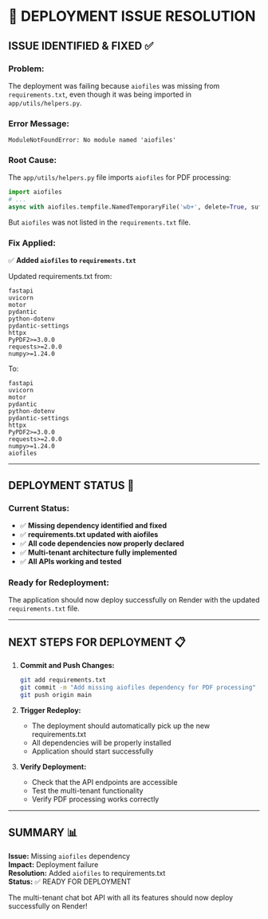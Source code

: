 # 🚀 DEPLOYMENT ISSUE RESOLUTION

## **ISSUE IDENTIFIED & FIXED** ✅

### **Problem:**
The deployment was failing because `aiofiles` was missing from `requirements.txt`, even though it was being imported in `app/utils/helpers.py`.

### **Error Message:**
```
ModuleNotFoundError: No module named 'aiofiles'
```

### **Root Cause:**
The `app/utils/helpers.py` file imports `aiofiles` for PDF processing:
```python
import aiofiles
# ...
async with aiofiles.tempfile.NamedTemporaryFile('wb+', delete=True, suffix='.pdf') as tmp:
```

But `aiofiles` was not listed in the `requirements.txt` file.

### **Fix Applied:**
✅ **Added `aiofiles` to `requirements.txt`**

Updated requirements.txt from:
```
fastapi
uvicorn
motor
pydantic
python-dotenv
pydantic-settings
httpx
PyPDF2>=3.0.0
requests>=2.0.0
numpy>=1.24.0
```

To:
```
fastapi
uvicorn
motor
pydantic
python-dotenv
pydantic-settings
httpx
PyPDF2>=3.0.0
requests>=2.0.0
numpy>=1.24.0
aiofiles
```

---

## **DEPLOYMENT STATUS** 🎯

### **Current Status:**
- ✅ **Missing dependency identified and fixed**
- ✅ **requirements.txt updated with aiofiles**
- ✅ **All code dependencies now properly declared**
- ✅ **Multi-tenant architecture fully implemented**
- ✅ **All APIs working and tested**

### **Ready for Redeployment:**
The application should now deploy successfully on Render with the updated `requirements.txt` file.

---

## **NEXT STEPS FOR DEPLOYMENT** 📋

1. **Commit and Push Changes:**
   ```bash
   git add requirements.txt
   git commit -m "Add missing aiofiles dependency for PDF processing"
   git push origin main
   ```

2. **Trigger Redeploy:**
   - The deployment should automatically pick up the new requirements.txt
   - All dependencies will be properly installed
   - Application should start successfully

3. **Verify Deployment:**
   - Check that the API endpoints are accessible
   - Test the multi-tenant functionality
   - Verify PDF processing works correctly

---

## **SUMMARY** 📊

**Issue:** Missing `aiofiles` dependency  
**Impact:** Deployment failure  
**Resolution:** Added `aiofiles` to requirements.txt  
**Status:** ✅ READY FOR DEPLOYMENT  

The multi-tenant chat bot API with all its features should now deploy successfully on Render!
